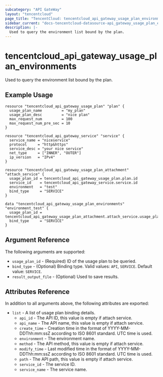 ```yaml
---
subcategory: "API GateWay"
layout: "tencentcloud"
page_title: "TencentCloud: tencentcloud_api_gateway_usage_plan_environments"
sidebar_current: "docs-tencentcloud-datasource-api_gateway_usage_plan_environments"
description: |-
  Used to query the environment list bound by the plan.
---
```


# tencentcloud_api_gateway_usage_plan_environments

Used to query the environment list bound by the plan.

## Example Usage

```hcl
resource "tencentcloud_api_gateway_usage_plan" "plan" {
  usage_plan_name         = "my_plan"
  usage_plan_desc         = "nice plan"
  max_request_num         = 100
  max_request_num_pre_sec = 10
}

resource "tencentcloud_api_gateway_service" "service" {
  service_name = "niceservice"
  protocol     = "http&https"
  service_desc = "your nice service"
  net_type     = ["INNER", "OUTER"]
  ip_version   = "IPv4"
}

resource "tencentcloud_api_gateway_usage_plan_attachment" "attach_service" {
  usage_plan_id = tencentcloud_api_gateway_usage_plan.plan.id
  service_id    = tencentcloud_api_gateway_service.service.id
  environment   = "test"
  bind_type     = "SERVICE"
}

data "tencentcloud_api_gateway_usage_plan_environments" "environment_test" {
  usage_plan_id = tencentcloud_api_gateway_usage_plan_attachment.attach_service.usage_plan_id
  bind_type     = "SERVICE"
}
```

## Argument Reference

The following arguments are supported:

* `usage_plan_id` - (Required) ID of the usage plan to be queried.
* `bind_type` - (Optional) Binding type. Valid values: `API`, `SERVICE`. Default value: `SERVICE`.
* `result_output_file` - (Optional) Used to save results.

## Attributes Reference

In addition to all arguments above, the following attributes are exported:

* `list` - A list of usage plan binding details.
  * `api_id` - The API ID, this value is empty if attach service.
  * `api_name` - The API name, this value is empty if attach service.
  * `create_time` - Creation time in the format of YYYY-MM-DDThh:mm:ssZ according to ISO 8601 standard. UTC time is used.
  * `environment` - The environment name.
  * `method` - The API method, this value is empty if attach service.
  * `modify_time` - Last modified time in the format of YYYY-MM-DDThh:mm:ssZ according to ISO 8601 standard. UTC time is used.
  * `path` - The API path, this value is empty if attach service.
  * `service_id` - The service ID.
  * `service_name` - The service name.


